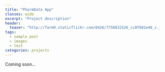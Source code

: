 ```yaml
---
title: "PharmData App"
classes: wide
excerpt: "Project description"
header:
  teaser: "http://farm9.staticflickr.com/8426/7758832526_cc8f681e48_c.jpg"
tags: 
  - sample post
  - images
  - test
categories: projects
---
```


Coming soon...


